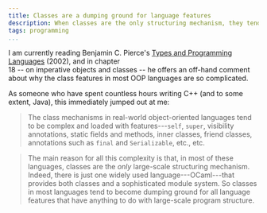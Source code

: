 ```yaml
---
title: Classes are a dumping ground for language features
description: When classes are the only structuring mechanism, they tend to accumulate features
tags: programming
...
```


I am currently reading Benjamin C. Pierce's [Types and Programming
Languages](http://www.cis.upenn.edu/~bcpierce/tapl/) (2002), and in chapter\
18 -- on imperative objects and classes -- he offers an off-hand comment about
why the class features in most OOP languages are so complicated.

As someone who have spent countless hours writing C++ (and to some extent,
Java), this immediately jumped out at me:

> The class mechanisms in real-world object-oriented languages tend to be
> complex and loaded with features---`self`, `super`, visibility annotations,
> static fields and methods, inner classes, friend classes, annotations such as
> `final` and `Serializable`, etc., etc.

> The main reason for all this complexity is that, in most of these languages,
> classes are the *only* large-scale structuring mechanism. Indeed, there is
> just one widely used language---OCaml---that provides both classes and a
> sophisticated module system. So classes in most languages tend to become
> dumping ground for all language features that have anything to do with
> large-scale program structure.
